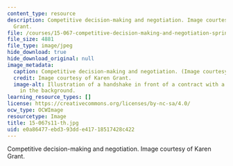 ```yaml
---
content_type: resource
description: Competitive decision-making and negotiation. Image courtesy of Karen
  Grant.
file: /courses/15-067-competitive-decision-making-and-negotiation-spring-2011/e0a86477ebd393dde41718517428c422_15-067s11-th.jpg
file_size: 4881
file_type: image/jpeg
hide_download: true
hide_download_original: null
image_metadata:
  caption: Competitive decision-making and negotiation. (Image courtesy of Karen Grant.)
  credit: Image courtesy of Karen Grant.
  image-alt: Illustration of a handshake in front of a contract with a city skyline
    in the background.
learning_resource_types: []
license: https://creativecommons.org/licenses/by-nc-sa/4.0/
ocw_type: OCWImage
resourcetype: Image
title: 15-067s11-th.jpg
uid: e0a86477-ebd3-93dd-e417-18517428c422
---
```

Competitive decision-making and negotiation. Image courtesy of Karen Grant.